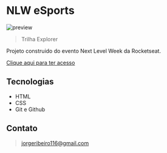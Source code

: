 # NLW eSports 

![preview](./.github.preview.png)

>Trilha Explorer

Projeto construido do evento Next Level Week da Rocketseat.

[Clique aqui para ter acesso](https://junnkdog.github.io/nlw/)

## Tecnologias

- HTML
- CSS
- Git e Github

## Contato

>jorgeribeiro116@gmail.com
